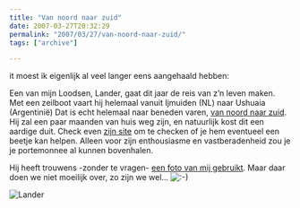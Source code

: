 ```yaml
---
title: "Van noord naar zuid"
date: 2007-03-27T20:32:29
permalink: "2007/03/27/van-noord-naar-zuid/"
tags: ["archive"]

---
```

it moest ik eigenlijk al veel langer eens aangehaald hebben:

Een van mijn Loodsen, Lander, gaat dit jaar de reis van z’n leven maken. Met een zeilboot vaart hij helemaal vanuit Ijmuiden (NL) naar Ushuaia (Argentinië) Dat is echt helemaal naar beneden varen, [van noord naar zuid](http://www.vannoordnaarzuid.be/ "http://www.vannoordnaarzuid.be"). Hij zal een paar maanden van huis weg zijn, en natuurlijk kost dit een aardige duit. Check even [zijn site](http://www.vannoordnaarzuid.be/ "http://www.vannoordnaarzuid.be") om te checken of je hem eventueel een beetje kan helpen. Alleen voor zijn enthousiasme en vastberadenheid zou je je portemonnee al kunnen bovenhalen.

Hij heeft trouwens -zonder te vragen- [een foto van mij gebruikt](http://www.vannoordnaarzuid.be/index.php?option=com_content&task=view&id=13&Itemid=29 "http://www.vannoordnaarzuid.be/index.php?option=com_content&task=view&id=13&Itemid=29"). Maar daar doen we niet moeilijk over, zo zijn we wel… ![:-)](http://www.donebysimon.be/blog/wp-includes/images/smilies/icon_smile.gif)

![Lander](http://farm1.static.flickr.com/114/291709256_67d691854b.jpg?v=0 "Lander")
